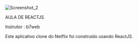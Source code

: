 ![Screenshot_2](https://user-images.githubusercontent.com/81266323/117706228-6b205a00-b1a3-11eb-9d22-adb1ea588ba9.png)

AULA DE REACTJS 

Instrutor :  b7web

Este aplicativo clone do Netflix foi construído usando ReactJS.
